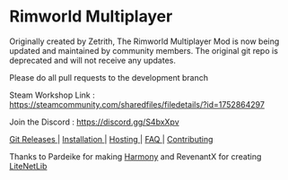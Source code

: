 # Rimworld Multiplayer
Originally created by Zetrith, The Rimworld Multiplayer Mod is now being updated and maintained by community members. The original git repo is deprecated and will not receive any updates.

Please do all pull requests to the development branch

Steam Workshop Link : https://steamcommunity.com/sharedfiles/filedetails/?id=1752864297

Join the Discord : https://discord.gg/S4bxXpv

[Git Releases ](https://github.com/rwmt/Multiplayer/releases)|
[ Installation ](https://github.com/rwmt/Multiplayer/wiki/Installation)|
[ Hosting ](https://github.com/rwmt/Multiplayer/wiki/Hosting-and-joining)|
[ FAQ ](https://github.com/rwmt/Multiplayer/wiki/FAQ)|
[ Contributing](https://github.com/rwmt/Multiplayer/blob/master/CONTRIBUTORS.md)

Thanks to Pardeike for making [Harmony](https://github.com/pardeike/Harmony) and RevenantX for creating [LiteNetLib](https://github.com/RevenantX/LiteNetLib)
